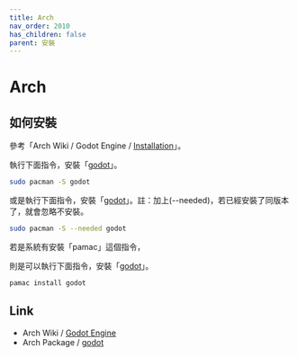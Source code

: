 ```yaml
---
title: Arch
nav_order: 2010
has_children: false
parent: 安裝
---
```


# Arch

## 如何安裝

參考「Arch Wiki / Godot Engine / [Installation](https://wiki.archlinux.org/title/Godot_Engine#Installation)」。

執行下面指令，安裝「[godot](https://archlinux.org/packages/community/x86_64/godot/)」。

``` sh
sudo pacman -S godot
```

或是執行下面指令，安裝「[godot](https://archlinux.org/packages/community/x86_64/godot/)」。註：加上(--needed)，若已經安裝了同版本了，就會忽略不安裝。

``` sh
sudo pacman -S --needed godot
```

若是系統有安裝「pamac」這個指令，

則是可以執行下面指令，安裝「[godot](https://archlinux.org/packages/community/x86_64/godot/)」。

``` sh
pamac install godot
```


## Link

* Arch Wiki / [Godot Engine](https://wiki.archlinux.org/title/Godot_Engine)
* Arch Package / [godot](https://archlinux.org/packages/community/x86_64/godot/)
